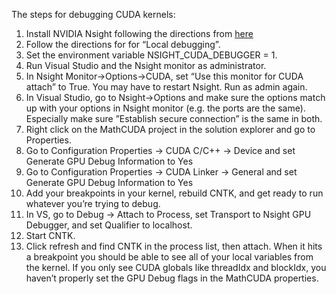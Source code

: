 The steps for debugging CUDA kernels:

1. Install NVIDIA Nsight following the directions from [here](http://docs.nvidia.com/gameworks/index.html#developertools/desktop/nsight/install_debug_monitor.htm%3FTocPath%3DDeveloper%2520Tools%7CDesktop%2520Developer%2520Tools%7CNVIDIA%2520Nsight%2520Visual%2520Studio%2520Edition%7CNVIDIA%2520Nsight%2520Visual%2520Studio%2520Edition%25205.2%7CInstallation%2520and%2520Setup%2520Essentials%7C_____2)
1. Follow the directions for for “Local debugging”.
1. Set the environment variable NSIGHT_CUDA_DEBUGGER = 1.
1. Run Visual Studio and the Nsight monitor as administrator.
1. In Nsight Monitor->Options->CUDA, set “Use this monitor for CUDA attach” to True. You may have to restart Nsight. Run as admin again.
1. In Visual Studio, go to Nsight->Options and make sure the options match up with your options in Nsight monitor (e.g. the ports are the same). Especially make sure ”Establish secure connection” is the same in both.
1. Right click on the MathCUDA project in the solution explorer and go to Properties.
1. Go to Configuration Properties -> CUDA C/C++ -> Device and set Generate GPU Debug Information to Yes
1. Go to Configuration Properties -> CUDA Linker -> General and set Generate GPU Debug Information to Yes
1. Add your breakpoints in your kernel, rebuild CNTK, and get ready to run whatever you’re trying to debug.
1. In VS, go to Debug -> Attach to Process, set Transport to Nsight GPU Debugger, and set Qualifier to localhost.
1. Start CNTK.
1. Click refresh and find CNTK in the process list, then attach. When it hits a breakpoint you should be able to see all of your local variables from the kernel. If you only see CUDA globals like threadIdx and blockIdx, you haven’t properly set the GPU Debug flags in the MathCUDA properties.
